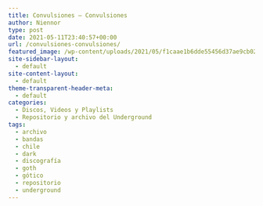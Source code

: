 ```yaml
---
title: Convulsiones – Convulsiones
author: Niennor
type: post
date: 2021-05-11T23:40:57+00:00
url: /convulsiones-convulsiones/
featured_image: /wp-content/uploads/2021/05/f1caae1b6dde55456d37ae9cb022a267.jpg
site-sidebar-layout:
  - default
site-content-layout:
  - default
theme-transparent-header-meta:
  - default
categories:
  - Discos, Videos y Playlists
  - Repositorio y archivo del Underground
tags:
  - archivo
  - bandas
  - chile
  - dark
  - discografía
  - goth
  - gótico
  - repositorio
  - underground
---
```

<figure class="wp-block-embed is-type-rich is-provider-soundcloud wp-block-embed-soundcloud wp-embed-aspect-4-3 wp-has-aspect-ratio">

<div class="wp-block-embed__wrapper">
</div></figure>
